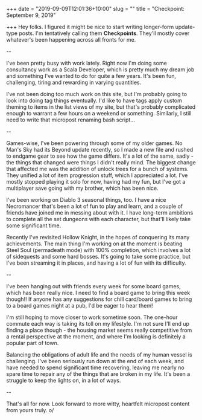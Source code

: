 +++
date = "2019-09-09T12:01:36+10:00"
slug = ""
title = "Checkpoint: September 9, 2019"

+++
Hey folks. I figured it might be nice to start writing longer-form update-type posts. I'm tentatively calling them **Checkpoints**. They'll mostly cover whatever's been happening across all fronts for me.
<!--more-->
\--

I've been pretty busy with work lately. Right now I'm doing some consultancy work as a Scala Developer, which is pretty much my dream job and something I've wanted to do for quite a few years. It's been fun, challenging, tiring and rewarding in varying quantities.

I've not been doing too much work on this site, but I'm probably going to look into doing tag things eventually. I'd like to have tags apply custom theming to items in the list views of my site, but that's probably complicated enough to warrant a few hours on a weekend or something. Similarly, I still need to write that micropost renaming bash script...

\--

Games-wise, I've been powering through some of my older games. No Man's Sky had its Beyond update recently, so I made a new file and rushed to endgame gear to see how the game differs. It's a lot of the same, sadly - the things that changed were things I didn't really mind. The biggest change that affected me was the addition of unlock trees for a bunch of systems. They unified a lot of item progression stuff, which I appreciated a lot. I've mostly stopped playing it solo for now, having had my fun, but I've got a multiplayer save going with my brother, which has been nice.

I've been working on Diablo 3 seasonal things, too. I have a nice Necromancer that's been a lot of fun to play and learn, and a couple of friends have joined me in messing about with it. I have long-term ambitions to complete all the set dungeons with each character, but that'll likely take some significant time.

Recently I've revisited Hollow Knight, in the hopes of conquering its many achievements. The main thing I'm working on at the moment is beating Steel Soul (permadeath mode) with 100% completion, which involves a lot of sidequests and some hard bosses. It's going to take some practice, but I've been streaming it in places, and having a lot of fun with its difficulty.

\--

I've been hanging out with friends every week for some board games, which has been really nice. I need to find a board game to bring this week though!! If anyone has any suggestions for chill card/board games to bring to a board games night at a pub, I'd be eager to hear them!

I'm still hoping to move closer to work sometime soon. The one-hour commute each way is taking its toll on my lifestyle. I'm not sure I'll end up finding a place though - the housing market seems really competitive from a rental perspective at the moment, and where I'm looking is definitely a popular part of town.

Balancing the obligations of adult life and the needs of my human vessel is challenging. I've been seriously run down at the end of each week, and have needed to spend significant time recovering, leaving me nearly no spare time to repair any of the things that are broken in my life. It's been a struggle to keep the lights on, in a lot of ways.

\--

That's all for now. Look forward to more witty, heartfelt micropost content from yours truly. o/